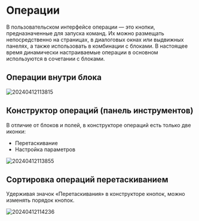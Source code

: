 # Операции

В пользовательском интерфейсе операции — это кнопки, предназначенные для запуска команд. Их можно размещать непосредственно на страницах, в диалоговых окнах или выдвижных панелях, а также использовать в комбинации с блоками. В настоящее время динамически настраиваемые операции в основном используются в сочетании с блоками.

## Операции внутри блока

![20240412113815](https://static-docs.nocobase.com/20240412113815.png)

## Конструктор операций (панель инструментов)

В отличие от блоков и полей, в конструкторе операций есть только две иконки:
- Перетаскивание
- Настройка параметров

![20240412113855](https://static-docs.nocobase.com/20240412113855.png)

## Сортировка операций перетаскиванием

Удерживая значок «Перетаскивания» в конструкторе кнопок, можно изменять порядок кнопок.

![20240412114236](https://static-docs.nocobase.com/20240412114236.gif)